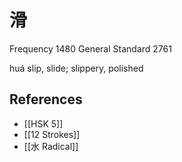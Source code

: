 # 滑
Frequency 1480
General Standard 2761

huá
slip, slide; slippery, polished

## References
- [[HSK 5]]
- [[12 Strokes]]
- [[水 Radical]]